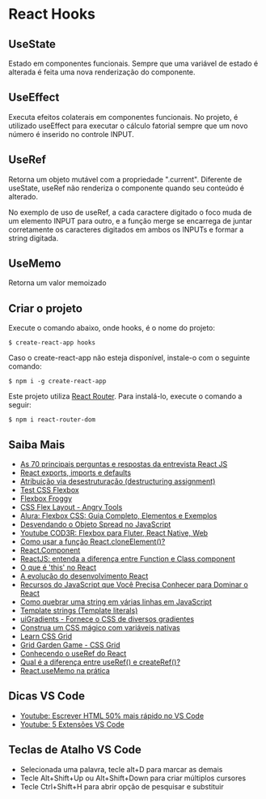 # React Hooks

## UseState
Estado em componentes funcionais. Sempre que uma variável de estado é alterada
é feita uma nova renderização do componente.

## UseEffect
Executa efeitos colaterais em componentes funcionais. No projeto, é utilizado
useEffect para executar o cálculo fatorial sempre que um novo número é inserido
no controle INPUT.

## UseRef
Retorna um objeto mutável com a propriedade ".current". Diferente de useState,
useRef não renderiza o componente quando seu conteúdo é alterado.

No exemplo de uso de useRef, a cada caractere digitado o foco muda de um elemento INPUT para outro, e a função merge se encarrega de juntar corretamente os caracteres digitados em ambos os INPUTs e formar a string digitada.

## UseMemo
Retorna um valor memoizado

## Criar o projeto

Execute o comando abaixo, onde hooks, é o nome do projeto:

```shell
$ create-react-app hooks
```

Caso o create-react-app não esteja disponível, instale-o com o seguinte comando:

```shell
$ npm i -g create-react-app
```

Este projeto utiliza [React Router](https://reactrouter.com/). Para instalá-lo,
execute o comando a seguir:

```shell
$ npm i react-router-dom
```


## Saiba Mais

- [As 70 principais perguntas e respostas da entrevista React JS](https://career.guru99.com/pt/reactjs-interview-questions/)
- [React exports, imports e defaults](https://maujor.com/tutorial/react-export-import-defaults.php)
- [Atribuição via desestruturação (destructuring assignment)](https://developer.mozilla.org/pt-BR/docs/Web/JavaScript/Reference/Operators/Destructuring_assignment)
- [Test CSS Flexbox](https://flexbox.help)
- [Flexbox Froggy](https://flexboxfroggy.com/)
- [CSS Flex Layout - Angry Tools](https://angrytools.com/css-flex/)
- [Alura: Flexbox CSS: Guia Completo, Elementos e Exemplos](https://www.alura.com.br/artigos/css-guia-do-flexbox)
- [Desvendando o Objeto Spread no JavaScript](https://codertechdotblog.wordpress.com/2023/07/19/desvendando-o-objeto-spread-no-javascript-desmistificando-seus-recursos-e-exemplos-de-uso/)
- [Youtube COD3R: Flexbox para Fluter, React Native, Web](https://youtu.be/s-CARPA01NU)
- [Como usar a função React.cloneElement()?](https://acervolima.com/como-usar-a-funcao-react-cloneelement/)
- [React.Component](https://pt-br.legacy.reactjs.org/docs/react-component.html)
- [ReactJS: entenda a diferença entre Function e Class component](https://blog.ateliware.com/reactjs-function-class-component/)
- [O que é 'this' no React](https://medium.com/byte-sized-react/what-is-this-in-react-25c62c31480)
- [A evolução do desenvolvimento React](https://www.alura.com.br/artigos/evolucao-desenvolvimento-react)
- [Recursos do JavaScript que Você Precisa Conhecer para Dominar o React](https://kinsta.com/pt/blog/javascript-react/)
- [Como quebrar uma string em várias linhas em JavaScript](https://horadecodar.com.br/como-quebrar-uma-string-em-varias-linhas-em-javascript/)
- [Template strings (Template literals)](https://developer.mozilla.org/pt-BR/docs/Web/JavaScript/Reference/Template_literals)
- [uiGradients - Fornece o CSS de diversos gradientes](https://uigradients.com/)
- [Construa um CSS mágico com variáveis nativas](https://www.alura.com.br/artigos/construa-css-magico-variaveis-nativas)
- [Learn CSS Grid](https://learncssgrid.com/#grid-container)
- [Grid Garden Game - CSS Grid](https://cssgridgarden.com/)
- [Conhecendo o useRef do React](https://medium.com/@guigaoliveira_/conhecendo-o-useref-do-react-9d67e66)
- [Qual é a diferença entre useRef() e createRef()?](https://stackoverflow.com/questions/54620698/whats-the-difference-between-useref-and-createref)
- [React.useMemo na prática](https://medium.com/reactbrasil/react-usememo-na-pr%C3%A1tica-692110771c01)

## Dicas VS Code
- [Youtube: Escrever HTML 50% mais rápido no VS Code](https://youtu.be/8jLfTDn3_TM)
- [Youtube: 5 Extensões VS Code](https://youtu.be/HIxRDyFfnuc)

## Teclas de Atalho VS Code

- Selecionada uma palavra, tecle alt+D para marcar as demais
- Tecle Alt+Shift+Up ou Alt+Shift+Down para criar múltiplos cursores
- Tecle Ctrl+Shift+H para abrir opção de pesquisar e substituir